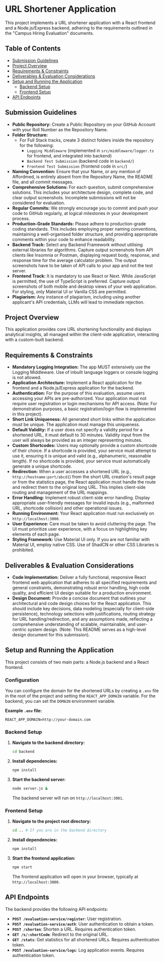 # URL Shortener Application

This project implements a URL shortener application with a React frontend and a Node.js/Express backend, adhering to the requirements outlined in the "Campus Hiring Evaluation" documents.

## Table of Contents

- [Submission Guidelines](#submission-guidelines)
- [Project Overview](#project-overview)
- [Requirements & Constraints](#requirements--constraints)
- [Deliverables & Evaluation Considerations](#deliverables--evaluation-considerations)
- [Setup and Running the Application](#setup-and-running-the-application)
  - [Backend Setup](#backend-setup)
  - [Frontend Setup](#frontend-setup)
- [API Endpoints](#api-endpoints)

## Submission Guidelines

*   **Public Repository:** Create a Public Repository on your GitHub Account with your Roll Number as the Repository Name.
*   **Folder Structure:**
    *   For Full Stack tracks, create 3 distinct folders inside the repository for the following:
        *   `Logging Middleware` (implemented in `src/middleware/logger.ts` for frontend, and integrated into backend)
        *   `Backend Test Submission` (backend code in `backend/`)
        *   `Frontend Test Submission` (frontend code in `src/`)
*   **Naming Convention:** Ensure that your Name, or any mention of Affordmed, is entirely absent from the Repository Name, the README file, and all commit messages.
*   **Comprehensive Solutions:** For each question, submit comprehensive solutions. This includes your architecture design, complete code, and clear output screenshots. Incomplete submissions will not be considered for evaluation.
*   **Regular Commits:** We strongly encourage you to commit and push your code to GitHub regularly, at logical milestones in your development process.
*   **Production-Grade Standards:** Please adhere to production-grade coding standards. This includes employing proper naming conventions, maintaining a well-organised folder structure, and providing appropriate comments within your code to enhance readability.
*   **Backend Track:** Select any Backend Framework without utilising external libraries for algorithms. Capture output screenshots from API clients like Insomnia or Postman, displaying request body, response, and response time for the average calculator problem. The output screenshots have to be taken of API calls to your app and not the test server.
*   **Frontend Track:** It is mandatory to use React or Next. While JavaScript is permitted, the use of TypeScript is preferred. Capture output screenshots of both mobile and desktop views of your web application. For styling, only Material UI or Vanilla CSS are permitted.
*   **Plagiarism:** Any instance of plagiarism, including using another applicant's API credentials, LLMs will lead to immediate rejection.

## Project Overview

This application provides core URL shortening functionality and displays analytical insights, all managed within the client-side application, interacting with a custom-built backend.

## Requirements & Constraints

*   **Mandatory Logging Integration:** The app MUST extensively use the Logging Middleware. Use of inbuilt language loggers or console logging is not allowed.
*   **Application Architecture:** Implement a React application for the frontend and a Node.js/Express application for the backend.
*   **Authentication:** For the purpose of this evaluation, assume users accessing your APIs are pre-authorized. Your application must not require user registration or login mechanisms for API access. (Note: For demonstration purposes, a basic registration/login flow is implemented in this project).
*   **Short Link Uniqueness:** All generated short links within the application must be unique. The application must manage this uniqueness.
*   **Default Validity:** If a user does not specify a validity period for a shortened URL, it must default to 30 minutes. Validity input from the user will always be provided as an integer representing minutes.
*   **Custom Shortcodes:** Users may optionally provide a custom shortcode of their choice. If a shortcode is provided, your service must attempt to use it, ensuring it is unique and valid (e.g., alphanumeric, reasonable length). If no shortcode is provided, your service must automatically generate a unique shortcode.
*   **Redirection:** When a user accesses a shortened URL (e.g., `http://hostname:port/abcd1`) from the short URL creation's result page or from the statistics page, the React application must handle the route and redirect them to the original long URL. This implies client-side routing and management of the URL mappings.
*   **Error Handling:** Implement robust client-side error handling. Display appropriate user-friendly messages for invalid inputs (e.g., malformed URL, shortcode collision) and other operational issues.
*   **Running Environment:** Your React application must run exclusively on `http://localhost:3000`.
*   **User Experience:** Care must be taken to avoid cluttering the page. The UI must prioritize user experience, with a focus on highlighting key elements of each page.
*   **Styling Framework:** Use Material UI only. If you are not familiar with Material UI, employ native CSS. Use of ShadCN or other CSS Libraries is prohibited.

## Deliverables & Evaluation Considerations

*   **Code Implementation:** Deliver a fully functional, responsive React frontend web application that adheres to all specified requirements and general constraints, demonstrating robust error handling, high code quality, and efficient UI design suitable for a production environment.
*   **Design Document:** Provide a concise document that outlines your architectural and code design choices for the React application. This should include key decisions, data modeling (especially for client-side persistence), technology selections with justifications, routing strategy for URL handling/redirection, and any assumptions made, reflecting a comprehensive understanding of scalable, maintainable, and user-centric system design. (Note: This README serves as a high-level design document for this submission).

## Setup and Running the Application

This project consists of two main parts: a Node.js backend and a React frontend.

### Configuration

You can configure the domain for the shortened URLs by creating a `.env` file in the root of the project and setting the `REACT_APP_DOMAIN` variable. For the backend, you can set the `DOMAIN` environment variable.

**Example `.env` file:**

```
REACT_APP_DOMAIN=http://your-domain.com
```

### Backend Setup

1.  **Navigate to the backend directory:**
    ```bash
    cd backend
    ```
2.  **Install dependencies:**
    ```bash
    npm install
    ```
3.  **Start the backend server:**
    ```bash
    node server.js &
    ```
    The backend server will run on `http://localhost:3001`.

### Frontend Setup

1.  **Navigate to the project root directory:**
    ```bash
    cd .. # If you are in the backend directory
    ```
2.  **Install dependencies:**
    ```bash
    npm install
    ```
3.  **Start the frontend application:**
    ```bash
    npm start
    ```
    The frontend application will open in your browser, typically at `http://localhost:3000`.

## API Endpoints

The backend provides the following API endpoints:

*   **`POST /evaluation-service/register`**: User registration.
*   **`POST /evaluation-service/auth`**: User authentication to obtain a token.
*   **`POST /shorten`**: Shorten a URL. Requires authentication token.
*   **`GET /s/:shortCode`**: Redirect to the original URL.
*   **`GET /stats`**: Get statistics for all shortened URLs. Requires authentication token.
*   **`POST /evaluation-service/logs`**: Log application events. Requires authentication token.
